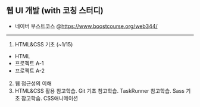 ## 웹 UI 개발 (with 코칭 스터디)

- 네이버 부스트코스 @https://www.boostcourse.org/web344/

----
1. HTML&CSS 기초 (~1/15)
 - HTML
 - 프로젝트 A-1
 - 프로젝트 A-2
2. 웹 접근성의 이해
3. HTML&CSS 활용
참고학습. Git 기초
참고학습. TaskRunner
참고학습. Sass 기초
참고학습. CSS애니메이션
